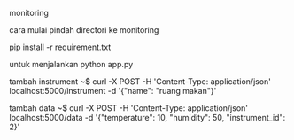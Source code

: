 monitoring

cara mulai
pindah directori ke monitoring 

pip install -r requirement.txt

untuk menjalankan 
python app.py


tambah instrument 
~$ curl -X POST -H 'Content-Type: application/json' localhost:5000/instrument -d '{"name": "ruang makan"}'

tambah data
~$ curl -X POST -H 'Content-Type: application/json' localhost:5000/data -d '{"temperature": 10, "humidity": 50, "instrument_id": 2}'
